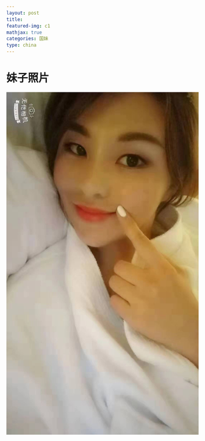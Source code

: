 ```yaml
---
layout: post
title: 
featured-img: c1
mathjax: true
categories: 国妹
type: china
---
```


# 妹子照片

![c1](/assets/img/posts/c1.jpg "c1")